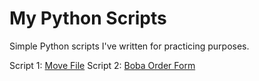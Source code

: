 # My Python Scripts
Simple Python scripts I've written for practicing purposes.

Script 1: [Move File](https://github.com/Chikoness/My-Python-Scripts/tree/master/MoveFile)
Script 2: [Boba Order Form](https://github.com/Chikoness/My_Python_Scripts/blob/master/boba_order_script.py)
